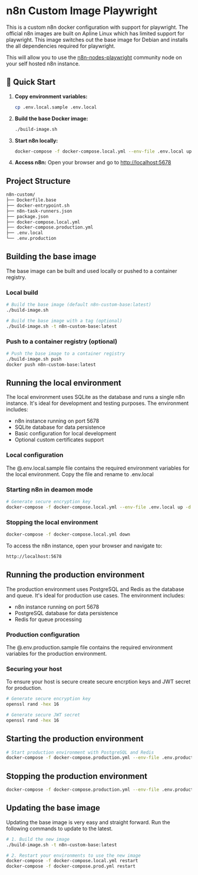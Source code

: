 # n8n Custom Image Playwright

This is a custom n8n docker configuration with support for playwright. The official n8n images are built on Apline Linux which has limited support for playwright. This image switches out the base image for Debian and installs the all dependencies required for playwright.

This will allow you to use the [n8n-nodes-playwright](https://github.com/n8n-io/n8n-nodes-playwright) community node on your self hosted n8n instance.

## 🚀 Quick Start

1. **Copy environment variables:**

   ```bash
   cp .env.local.sample .env.local
   ```

2. **Build the base Docker image:**

   ```bash
   ./build-image.sh
   ```

3. **Start n8n locally:**

   ```bash
   docker-compose -f docker-compose.local.yml --env-file .env.local up -d
   ```

4. **Access n8n:**
   Open your browser and go to [http://localhost:5678](http://localhost:5678)

## Project Structure

```bash
n8n-custom/
├── Dockerfile.base
├── docker-entrypoint.sh
├── n8n-task-runners.json
├── package.json
├── docker-compose.local.yml
├── docker-compose.production.yml
├── .env.local
└── .env.production
```

## Building the base image

The base image can be built and used locally or pushed to a container registry.

### Local build

```bash
# Build the base image (default n8n-custom-base:latest) 
./build-image.sh

# Build the base image with a tag (optional)
./build-image.sh -t n8n-custom-base:latest
```

### Push to a container registry (optional)

```bash
# Push the base image to a container registry
./build-image.sh push
docker push n8n-custom-base:latest
```

## Running the local environment

The local environment uses SQLite as the database and runs a single n8n instance. It's ideal for development and testing purposes. The environment includes:

- n8n instance running on port 5678
- SQLite database for data persistence
- Basic configuration for local development
- Optional custom certificates support

### Local configuration

The @.env.local.sample file contains the required environment variables for the local environment. Copy the file and rename to .env.local

### Starting n8n in deamon mode

```bash
# Generate secure encryption key
docker-compose -f docker-compose.local.yml --env-file .env.local up -d
```

### Stopping the local environment

```bash
docker-compose -f docker-compose.local.yml down
```

To access the n8n instance, open your browser and navigate to:

```bash
http://localhost:5678
```

## Running the production environment

The production environment uses PostgreSQL and Redis as the database and queue. It's ideal for production use cases. The environment includes:

- n8n instance running on port 5678
- PostgreSQL database for data persistence
- Redis for queue processing

### Production configuration

The @.env.production.sample file contains the required environment variables for the production environment.

### Securing your host

To ensure your host is secure create secure encrption keys and JWT secret for production.

```bash
# Generate secure encryption key
openssl rand -hex 16

# Generate secure JWT secret  
openssl rand -hex 16
```

## Starting the production environment

```bash
# Start production environment with PostgreSQL and Redis
docker-compose -f docker-compose.production.yml --env-file .env.production up -d
```

## Stopping the production environment

```bash
docker-compose -f docker-compose.production.yml --env-file .env.production down
```

## Updating the base image

Updating the base image is very easy and straight forward. Run the following commands to update to the latest.

```bash
# 1. Build the new image
./build-image.sh -t n8n-custom-base:latest

# 2. Restart your environments to use the new image
docker-compose -f docker-compose.local.yml restart
docker-compose -f docker-compose.prod.yml restart
```
